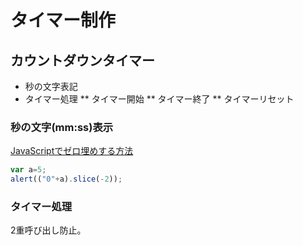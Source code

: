 # タイマー制作
## カウントダウンタイマー
* 秒の文字表記
* タイマー処理
** タイマー開始
** タイマー終了
** タイマーリセット

### 秒の文字(mm:ss)表示

[JavaScriptでゼロ埋めする方法](http://stabucky.com/wp/archives/4655)
```javascript
var a=5;
alert(("0"+a).slice(-2));
```

### タイマー処理
2重呼び出し防止。
